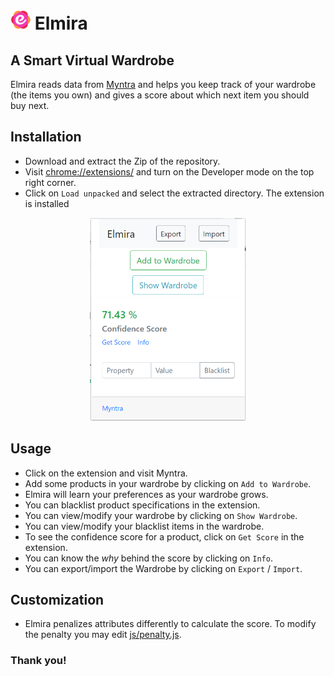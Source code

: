 # <img src='images/logo32.png'> Elmira 
## A Smart Virtual Wardrobe
Elmira reads data from [Myntra](https://www.myntra.com/) and helps you keep track of your wardrobe (the items you own) and gives a score about which next item you should buy next.


## Installation
- Download and extract the Zip of the repository.
- Visit [chrome://extensions/](chrome://extensions/) and turn on the Developer mode on the top right corner.
- Click on `Load unpacked` and select the extracted directory. The extension is installed

<center><img src='./images/example.png' width=250 > </center>

## Usage
- Click on the extension and visit Myntra.
- Add some products in your wardrobe by clicking on `Add to Wardrobe`.
- Elmira will learn your preferences as your wardrobe grows.
- You can blacklist product specifications in the extension.
- You can view/modify your wardrobe by clicking on `Show Wardrobe`.
- You can view/modify your blacklist items in the wardrobe.
- To see the confidence score for a product, click on `Get Score` in the extension.
- You can know the <i>why</i> behind the score by clicking on `Info`.
- You can export/import the Wardrobe by clicking on `Export` / `Import`.

## Customization

- Elmira penalizes attributes differently to calculate the score. To modify the penalty you may edit [js/penalty.js](./js/penalty.js).


### Thank you!
